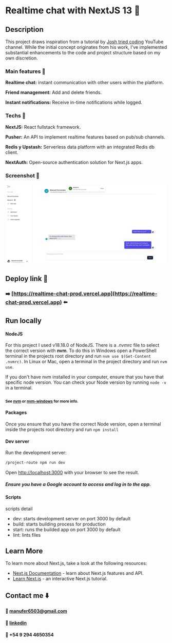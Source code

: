 # Realtime chat with NextJS 13 :rocket:

## Description

This project draws inspiration from a tutorial by [Josh tried coding](https://www.youtube.com/@joshtriedcoding) YouTube channel. While the initial concept originates from his work, I've implemented substantial enhancements to the code and project structure based on my own discretion.

### Main features :page_facing_up:

**Realtime chat:** instant communication with other users within the platform.

**Friend management:** Add and delete friends.

**Instant notifications:** Receive in-time notifications while logged.

### Techs :wrench:

**NextJS:** React fullstack framework.

**Pusher:** An API to implement realtime features based on pub/sub channels.

**Redis y Upstash:** Serverless data platform with an integrated Redis db client.

**NextAuth:** Open-source authentication solution for Next.js apps.

### Screenshot :iphone:

<img src='./src/public/screenshot_2.png' alt='chat screenshot' >

## Deploy link :link:

### :arrow_right: [https://realtime-chat-prod.vercel.app](https://realtime-chat-prod.vercel.app) :arrow_left:

## Run locally

#### NodeJS

For this project I used v18.18.0 of NodeJS. There is a _.nvmrc_ file to select the correct version with **nvm**.
To do this in Windows open a PowerShell terminal in the projects root directory and run `nvm use $(Get-Content .nvmrc)`.
In Linux or Mac, open a terminal in the project directory and run `nvm use`.

If you don't have nvm installed in your computer, ensure that you have that specific node version. You can check your Node version by running `node -v` in a terminal.

#### <sub>See [nvm](https://github.com/nvm-sh/nvm) or [nvm-windows](https://github.com/coreybutler/nvm-windows) for more info.</sub>

#### Packages

Once you ensure that you have the correct Node version, open a terminal inside the projects root directory and run `npm install`

#### Dev server

Run the development server:

```bash
/project-route npm run dev
```

Open [http://localhost:3000](http://localhost:3000) with your browser to see the result.

##### Ensure you have a Google account to access and log in to the app.

#### Scripts

scripts detail

- dev: starts development server on port 3000 by default
- build: starts building process for production
- start: runs the builded app on port 3000 by default
- lint: lints files

## Learn More

To learn more about Next.js, take a look at the following resources:

- [Next.js Documentation](https://nextjs.org/docs) - learn about Next.js features and API.
- [Learn Next.js](https://nextjs.org/learn/dashboard-app) - an interactive Next.js tutorial.

## Contact me :arrow_down:

#### :email: [manufer6503@gmail.com](mailto:manufer6503@gmail.com)

#### :link: [linkedin](https://www.linkedin.com/in/manuelffernandez/)

#### :iphone: +54 9 294 4650354

